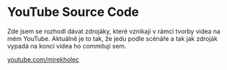 # YouTube Source Code

Zde jsem se rozhodl dávat zdrojáky, které vznikají v rámci tvorby videa na mém YouTube. Aktuálně je to tak, že jedu podle scénáře a tak jak zdroják vypadá na konci videa ho commituji sem.

[youtube.com/mirekholec](https://www.youtube.com/mirekholec)
